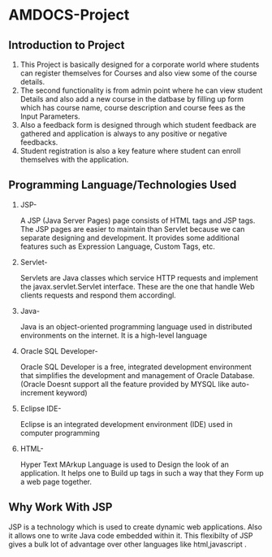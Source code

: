# AMDOCS-Project

## Introduction to Project

1. This Project is basically designed for a corporate world where students can register themselves for Courses and also view some of the course details.
2. The second functionality is from admin point where he can view student Details and also add a new course in the datbase by filling up form which has course name, course description and course fees as the Input Parameters.
3. Also a feedback form is designed through which student feedback are gathered and application is always to any positive or negative feedbacks.
4. Student registration is also a key feature where student can enroll themselves with the application.

## Programming Language/Technologies Used

1. JSP- 

      A JSP (Java Server Pages) page consists of HTML tags and JSP tags. The JSP pages are easier to maintain than Servlet because we can separate designing and development. It provides some additional features such as Expression Language, Custom Tags, etc.

2. Servlet- 

      Servlets are Java classes which service HTTP requests and implement the javax.servlet.Servlet interface. These are the one that handle Web clients requests and respond them accordingl. 

3. Java-

      Java is an object-oriented programming language used in distributed environments on the internet. It is a high-level language

4. Oracle SQL Developer-

      Oracle SQL Developer is a free, integrated development environment that simplifies the development and management of Oracle Database.(Oracle Doesnt support all the feature provided by MYSQL like auto-increment keyword)

5. Eclipse IDE-

      Eclipse is an integrated development environment (IDE) used in computer programming

6. HTML-

      Hyper Text MArkup Language is used to Design the look of an application. It helps one to Build up tags in such a way that they Form up a web page together.

## Why Work With JSP 

JSP is a technology which is used to create dynamic web applications. Also it allows one to write Java code embedded within it. This flexibilty of JSP gives a bulk lot of advantage over other languages like html,javascript .

